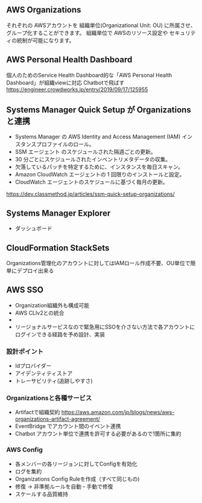 ## AWS Organizations
それぞれの AWSアカウントを 組織単位(Organizational Unit: OU) に所属させ、 グループ化することができます。 組織単位で AWSのリソース設定や セキュリティの統制が可能になります。

## AWS Personal Health Dashboard

個人のためのService Health Dashboard的な「AWS Personal Health Dashboard」が組織viewに対応
Chatbotで飛ばす
https://engineer.crowdworks.jp/entry/2019/09/17/125955


## Systems Manager Quick Setup が Organizationsと連携
- Systems Manager の AWS Identity and Access Management (IAM) インスタンスプロファイルのロール。
- SSM エージェント のスケジュールされた隔週ごとの更新。
- 30 分ごとにスケジュールされたインベントリメタデータの収集。
- 欠落しているパッチを特定するために、インスタンスを毎日スキャン。
- Amazon CloudWatch エージェントの 1 回限りのインストールと設定。
- CloudWatch エージェントのスケジュールに基づく毎月の更新。


https://dev.classmethod.jp/articles/ssm-quick-setup-organizations/

## Systems Manager Explorer
- ダッシュボード


## CloudFormation StackSets
Organizations管理化のアカウントに対してはIAMロール作成不要、OU単位で簡単にデプロイ出来る

## AWS SSO
- Organization組織外も構成可能
- AWS CLIv2との統合
- 
- リージョナルサービスなので緊急用にSSOを介さない方法で各アカウントにログインできる経路を予め設計、実装

### 設計ポイント
- Idプロバイダー
- アイデンティティストア
- トレーサビリティ(追跡しやすさ)


### Organizationsと各種サービス
- Artifactで組織契約
https://aws.amazon.com/jp/blogs/news/aws-organizations-artifact-agreement/
- EventBridge でアカウント間のイベント連携
- Chatbot アカウント単位で連携を許可する必要があるので1箇所に集約

### AWS Config
- 各メンバーの各リージョンに対してConfigを有効化
- ログを集約
- Organizations Config Ruleを作成（すべて同じもの)
- 修復 → 非準拠ルールを自動・手動で修復
- スケールする品質維持